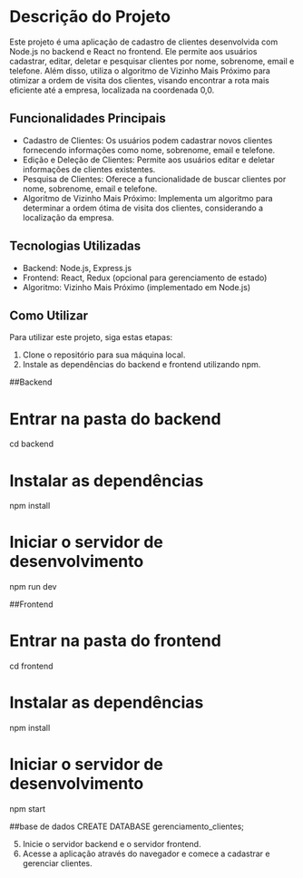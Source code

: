 # Descrição do Projeto

Este projeto é uma aplicação de cadastro de clientes desenvolvida com Node.js no backend e React no frontend. Ele permite aos usuários cadastrar, editar, deletar e pesquisar clientes por nome, sobrenome, email e telefone. Além disso, utiliza o algoritmo de Vizinho Mais Próximo para otimizar a ordem de visita dos clientes, visando encontrar a rota mais eficiente até a empresa, localizada na coordenada 0,0.

## Funcionalidades Principais

- Cadastro de Clientes: Os usuários podem cadastrar novos clientes fornecendo informações como nome, sobrenome, email e telefone.
- Edição e Deleção de Clientes: Permite aos usuários editar e deletar informações de clientes existentes.
- Pesquisa de Clientes: Oferece a funcionalidade de buscar clientes por nome, sobrenome, email e telefone.
- Algoritmo de Vizinho Mais Próximo: Implementa um algoritmo para determinar a ordem ótima de visita dos clientes, considerando a localização da empresa.

## Tecnologias Utilizadas

- Backend: Node.js, Express.js
- Frontend: React, Redux (opcional para gerenciamento de estado)
- Algoritmo: Vizinho Mais Próximo (implementado em Node.js)


## Como Utilizar

Para utilizar este projeto, siga estas etapas:

1. Clone o repositório para sua máquina local.
2. Instale as dependências do backend e frontend utilizando npm.

##Backend
# Entrar na pasta do backend
cd backend
# Instalar as dependências
npm install
# Iniciar o servidor de desenvolvimento
npm run dev


##Frontend
# Entrar na pasta do frontend
cd frontend
# Instalar as dependências
npm install
# Iniciar o servidor de desenvolvimento
npm start

##base de dados
CREATE DATABASE gerenciamento_clientes;

5. Inicie o servidor backend e o servidor frontend.
6. Acesse a aplicação através do navegador e comece a cadastrar e gerenciar clientes.



